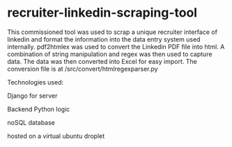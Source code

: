 # recruiter-linkedin-scraping-tool

This commissioned tool was used to scrap a unique recruiter interface of linkedin and format the information into the data entry system used internally. pdf2htmlex was used to convert the Linkedin PDF file into html. A combination of string manipulation and regex was then used to capture data. The data was then converted into Excel for easy import.
The conversion file is at /src/convert/htmlregexparser.py

Technologies used:

Django for server

Backend Python logic

noSQL database

hosted on a virtual ubuntu droplet
